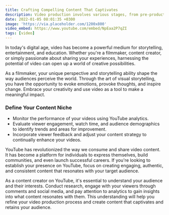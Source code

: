 ```yaml
---
title: Crafting Compelling Content That Captivates
description: Video production involves various stages, from pre-production to post-production. Each step plays a vital role in the overall quality and impact of your videos. Dedicate time and effort to scripting, planning, shooting, editing, and post-processing to ensure that your videos are visually compelling, well-paced, and effectively communicate your message.
date: 2022-01-05 08:01:35 +0300
image: 'https://via.placeholder.com/1200x800'
video_embed: https://www.youtube.com/embed/NpEaa2P7qZI
tags: [video]
---
```


In today's digital age, video has become a powerful medium for storytelling, entertainment, and education. Whether you're a filmmaker, content creator, or simply passionate about sharing your experiences, harnessing the potential of video can open up a world of creative possibilities.

As a filmmaker, your unique perspective and storytelling ability shape the way audiences perceive the world. Through the art of visual storytelling, you have the opportunity to evoke emotions, provoke thoughts, and inspire change. Embrace your creativity and use video as a tool to make a meaningful impact.

### Define Your Content Niche

- Monitor the performance of your videos using YouTube analytics.
- Evaluate viewer engagement, watch time, and audience demographics to identify trends and areas for improvement.
- Incorporate viewer feedback and adjust your content strategy to continually enhance your videos.

YouTube has revolutionized the way we consume and share video content. It has become a platform for individuals to express themselves, build communities, and even launch successful careers. If you're looking to establish your presence on YouTube, focus on creating engaging, authentic, and consistent content that resonates with your target audience.

As a content creator on YouTube, it's essential to understand your audience and their interests. Conduct research, engage with your viewers through comments and social media, and pay attention to analytics to gain insights into what content resonates with them. This understanding will help you refine your video production process and create content that captivates and retains your audience.
